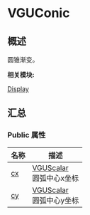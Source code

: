 # VGUConic


## 概述

圆锥渐变。

**相关模块:**

[Display](_display.md)


## 汇总


### Public 属性

  | 名称 | 描述 | 
| -------- | -------- |
| [cx](_display.md#cx) | [VGUScalar](_display.md#vguscalar)<br/>圆弧中心x坐标 | 
| [cy](_display.md#cy) | [VGUScalar](_display.md#vguscalar)<br/>圆弧中心y坐标 | 
